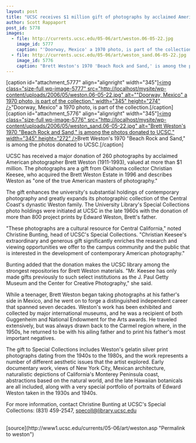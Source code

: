 ```yaml
---
layout: post
title: "UCSC receives $1 million gift of photographs by acclaimed American photographer Brett Weston"
author: Scott Rappaport
post_id: 5778
images:
  - file: http://currents.ucsc.edu/05-06/art/weston.06-05-22.jpg
    image_id: 5777
    caption: "'Doorway, Mexico' a 1970 photo, is part of the collection."
  - file: http://currents.ucsc.edu/05-06/art/weston_sand.06-05-22.jpg
    image_id: 5776
    caption: "Brett Weston's 1970 'Beach Rock and Sand,' is among the photos donated to UCSC."
---
```


[caption id="attachment_5777" align="alignright" width="345"]<a href="http://localhost/mysite/wp-content/uploads/2006/05/weston.06-05-22.jpg"><img class="size-full wp-image-5777" src="http://localhost/mysite/wp-content/uploads/2006/05/weston.06-05-22.jpg" alt=""Doorway, Mexico" a 1970 photo, is part of the collection." width="345" height="274" /></a>"Doorway, Mexico" a 1970 photo, is part of the collection.[/caption]
[caption id="attachment_5776" align="alignright" width="345"]<a href="http://localhost/mysite/wp-content/uploads/2006/05/weston_sand.06-05-22.jpg"><img class="size-full wp-image-5776" src="http://localhost/mysite/wp-content/uploads/2006/05/weston_sand.06-05-22.jpg" alt="Brett Weston's 1970 "Beach Rock and Sand," is among the photos donated to UCSC." width="345" height="272" /></a>Brett Weston's 1970 "Beach Rock and Sand," is among the photos donated to UCSC.[/caption]
<a name="content" id="content"></a>
<p>
  UCSC has received a major donation of 260 photographs by acclaimed American photographer Brett Weston (1911-1993), valued at more than $1 million. The photographs are a gift from Oklahoma collector Christian Keesee, who acquired the Brett Weston Estate in 1996 and describes Weston as "one of the true American masters of photography."
</p>
<p>
  The gift enhances the university's substantial holdings of contemporary photography and greatly expands its photographic collection of the Central Coast's dynastic Weston family. The University Library's Special Collections photo holdings were initiated at UCSC in the late 1960s with the donation of more than 800 project prints by Edward Weston, Brett's father.
</p>
<p>
  "These photographs are a cultural resource for Central California," noted Christine Bunting, head of UCSC's Special Collections. "Christian Keesee's extraordinary and generous gift significantly enriches the research and viewing opportunities we offer to the campus community and the public that is interested in the development of contemporary American photography."
</p>
<p>
  Bunting added that the donation makes the UCSC library among the strongest repositories for Brett Weston materials. "Mr. Keesee has only made gifts previously to such select institutions as the J. Paul Getty Museum and the Center for Creative Photography," she said.
</p>
<p>
  While a teenager, Brett Weston began taking photographs at his father's side in Mexico, and he went on to forge a distinguished independent career that spanned seven decades. Weston's work has been exhibited and collected by major international museums, and he was a recipient of both Guggenheim and National Endowment for the Arts awards. He traveled extensively, but was always drawn back to the Carmel region where, in the 1950s, he returned to be with his ailing father and to print his father's most important negatives.
</p>
<p>
  The gift to Special Collections includes Weston's gelatin silver print photographs dating from the 1940s to the 1980s, and the work represents a number of different aesthetic issues that the artist explored. Early documentary work, views of New York City, Mexican architecture, naturalistic depictions of California's Monterey Peninsula coast, abstractions based on the natural world, and the late Hawaiian botanicals are all included, along with a very special portfolio of portraits of Edward Weston taken in the 1930s and 1940s.
</p>
<p>
  For more information, contact Christine Bunting at UCSC's Special Collections: (831) 459-2547, <a href="mailto:specoll@library.ucsc.edu">specoll@library.ucsc.edu</a><br>
  <br>
</p>
[source](http://www1.ucsc.edu/currents/05-06/art/weston.asp "Permalink to weston")
